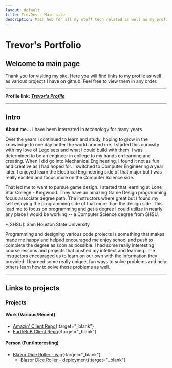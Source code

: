 ```yaml
---
layout: default
title: TrevDev - Main site
description: Main hub for all my stuff tech related as well as my profile.
---
```


# Trevor's Portfolio

## Welcome to main page
Thank you for visiting my site,
Here you will find links to my profile as well as various projects I have on github.
Feel free to view them in any order.

---

<!--change to profile link-->
**Profile link: _[Trevor's Profile](pages/profile.md)_** 

---


## Intro
**About me...** I have been interested in _technology_ for many years.

Over the years I continued to learn and study, hoping to grow in the knowledge to one day better
the world around me. I started this curiosity with my love of Lego sets and what I could build
with them. I was determined to be an engineer in college to my hands on learning and creating.
When I did go into Mechanical Engineering, I found it not as fun and creative as I had hoped
for. I switched to Computer Engineering a year later. I enjoyed learn the Electrical Engineering
side of that major but I was really excited and focus more on the Computer Science side.

That led me to want to pursue game design. I started that learning at Lone Star College -
Kingwood. They have an amazing Game Design programming focus associate degree path. The
instructors where great but I found my self enjoying the programming side of that more than the
design side. This lead me to focus on programming and get a degree I could utilize in nearly any
place I would be working -- a Computer Science degree from SHSU.

*[SHSU]: Sam Houston State University

Programming and designing various code projects is something that makes made me happy and helped
encouraged me enjoy school and push to complete the degree as soon as possible. I had some
really interesting course lessons and projects that pushed my intellect and learning. The
instructors encouraged us to learn on our own with the information they provided. I learned some
really unique, fun ways to solve problems and help others learn how to solve those problems as
well.

---

## Links to projects

### Projects
<!--[link display name](link to project)-->
#### Work (Various/Recent)
- [Amazin' Client Repo](https://github.com/Trevis42/client-Amazin){:target="_blank"}
- [EarthBnB Client Repo](https://github.com/Trevis42/client-EarthBnB){:target="_blank"}

#### Person (Fun/Interesting)
- [Blazor Dice Roller - wip](https://github.com/Trevis42/DiceRoller-BlazorApp){:target="_blank"}
  - [Blazor Dice Roller - deployment](https://blazor-dice-roller.netlify.app/){:target="_blank"}
